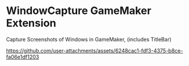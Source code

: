 # WindowCapture GameMaker Extension
Capture Screenshots of Windows in GameMaker, (includes TitleBar)

https://github.com/user-attachments/assets/6248cac1-fdf3-4375-b8ce-fa06e1df1203
